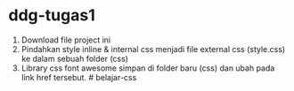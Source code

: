 # ddg-tugas1
1. Download file project ini
2. Pindahkan style inline & internal css menjadi file external css (style.css) ke dalam sebuah folder (css)
3. Library css font awesome simpan di folder baru (css) dan ubah pada link href tersebut.
#   b e l a j a r - c s s  
 